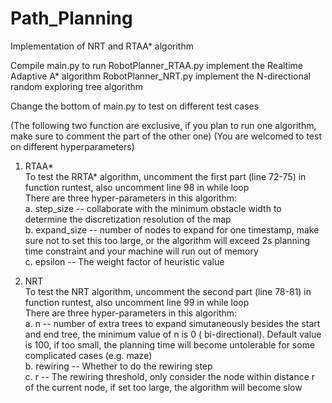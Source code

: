 # Path_Planning
Implementation of NRT and RTAA* algorithm

Compile main.py to run
RobotPlanner_RTAA.py implement the Realtime Adaptive A* algorithm
RobotPlanner_NRT.py implement the N-directional random exploring tree algorithm

Change the bottom of main.py to test on different test cases

(The following two function are exclusive, if you plan to run one algorithm, make sure to comment the part of the other one)
(You are welcomed to test on different hyperparameters)

1. RTAA* <br />
To test the RRTA* algorithm, uncomment the first part (line 72-75) in function runtest, also uncomment line 98 in while loop <br />
There are three hyper-parameters in this algorithm: <br />
	a. step_size 	--	collaborate with the minimum obstacle width to determine the discretization resolution of the map<br />
	b. expand_size 	--	number of nodes to expand for one timestamp, make sure not to set this too large, or the algorithm will exceed 						2s planning time constraint and your machine will run out of memory<br />
	c. epsilon		--	The weight factor of heuristic value<br />

2. NRT <br />
To test the NRT algorithm, uncomment the second part (line 78-81) in function runtest, also uncomment line 99 in while loop <br />
There are three hyper-parameters in this algorithm: <br />
	a. n 			--	number of extra trees to expand simutaneously besides the start and end tree, the minimum value of n is 0 (							bi-directional). Default value is 100, if too small, the planning time will become untolerable for some 							complicated cases (e.g. maze) <br />
	b. rewiring		--	Whether to do the rewiring step <br />
	c. r 			--	The rewiring threshold, only consider the node within distance r of the current node, if set too large, the 						algorithm will become slow <br />
